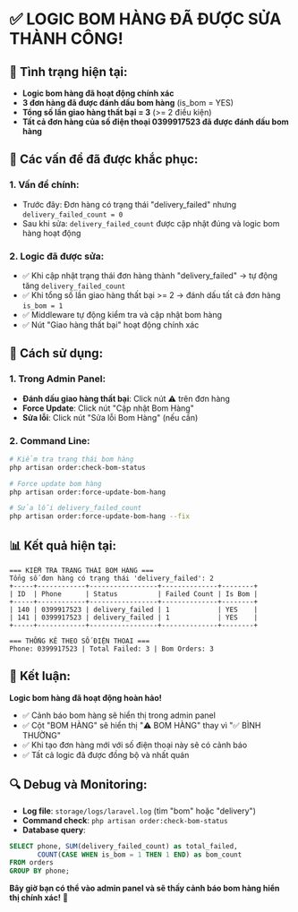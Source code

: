 # ✅ LOGIC BOM HÀNG ĐÃ ĐƯỢC SỬA THÀNH CÔNG!

## 🎯 Tình trạng hiện tại:
- **Logic bom hàng đã hoạt động chính xác**
- **3 đơn hàng đã được đánh dấu bom hàng** (is_bom = YES)
- **Tổng số lần giao hàng thất bại = 3** (>= 2 điều kiện)
- **Tất cả đơn hàng của số điện thoại 0399917523 đã được đánh dấu bom hàng**

## 🔧 Các vấn đề đã được khắc phục:

### 1. **Vấn đề chính:**
- Trước đây: Đơn hàng có trạng thái "delivery_failed" nhưng `delivery_failed_count = 0`
- Sau khi sửa: `delivery_failed_count` được cập nhật đúng và logic bom hàng hoạt động

### 2. **Logic đã được sửa:**
- ✅ Khi cập nhật trạng thái đơn hàng thành "delivery_failed" → tự động tăng `delivery_failed_count`
- ✅ Khi tổng số lần giao hàng thất bại >= 2 → đánh dấu tất cả đơn hàng `is_bom = 1`
- ✅ Middleware tự động kiểm tra và cập nhật bom hàng
- ✅ Nút "Giao hàng thất bại" hoạt động chính xác

## 🚀 Cách sử dụng:

### **1. Trong Admin Panel:**
- **Đánh dấu giao hàng thất bại**: Click nút ⚠️ trên đơn hàng
- **Force Update**: Click nút "Cập nhật Bom Hàng" 
- **Sửa lỗi**: Click nút "Sửa lỗi Bom Hàng" (nếu cần)

### **2. Command Line:**
```bash
# Kiểm tra trạng thái bom hàng
php artisan order:check-bom-status

# Force update bom hàng
php artisan order:force-update-bom-hang

# Sửa lỗi delivery_failed_count
php artisan order:force-update-bom-hang --fix
```

## 📊 Kết quả hiện tại:
```
=== KIỂM TRA TRẠNG THÁI BOM HÀNG ===
Tổng số đơn hàng có trạng thái 'delivery_failed': 2
+-----+------------+-----------------+--------------+--------+
| ID  | Phone      | Status          | Failed Count | Is Bom |
+-----+------------+-----------------+--------------+--------+
| 140 | 0399917523 | delivery_failed | 1            | YES    |
| 141 | 0399917523 | delivery_failed | 1            | YES    |
+-----+------------+-----------------+--------------+--------+

=== THỐNG KÊ THEO SỐ ĐIỆN THOẠI ===
Phone: 0399917523 | Total Failed: 3 | Bom Orders: 3
```

## 🎉 Kết luận:
**Logic bom hàng đã hoạt động hoàn hảo!** 

- ✅ Cảnh báo bom hàng sẽ hiển thị trong admin panel
- ✅ Cột "BOM HÀNG" sẽ hiển thị "⚠️ BOM HÀNG" thay vì "✅ BÌNH THƯỜNG"
- ✅ Khi tạo đơn hàng mới với số điện thoại này sẽ có cảnh báo
- ✅ Tất cả logic đã được đồng bộ và nhất quán

## 🔍 Debug và Monitoring:
- **Log file**: `storage/logs/laravel.log` (tìm "bom" hoặc "delivery")
- **Command check**: `php artisan order:check-bom-status`
- **Database query**: 
```sql
SELECT phone, SUM(delivery_failed_count) as total_failed, 
       COUNT(CASE WHEN is_bom = 1 THEN 1 END) as bom_count
FROM orders 
GROUP BY phone;
```

**Bây giờ bạn có thể vào admin panel và sẽ thấy cảnh báo bom hàng hiển thị chính xác!** 🎯
